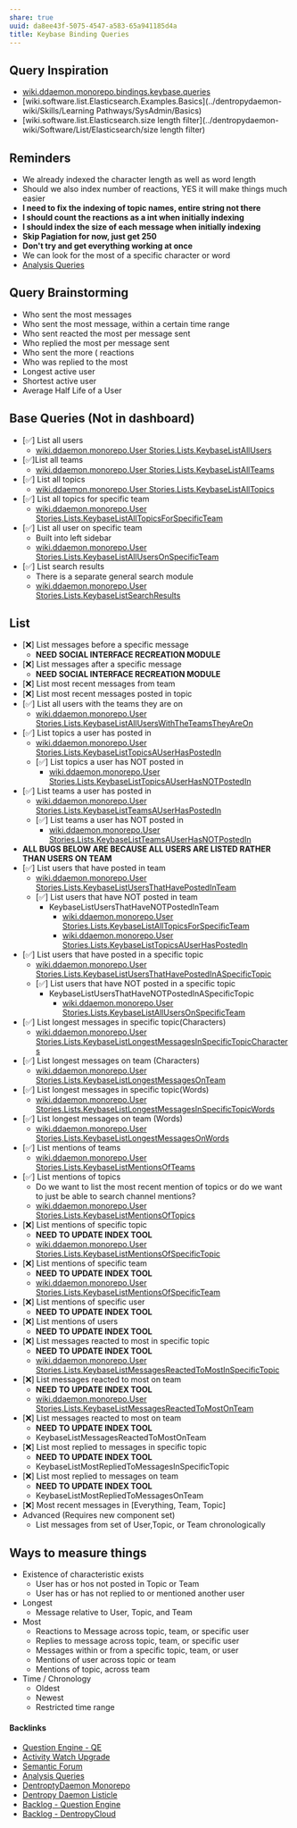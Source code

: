 ```yaml
---
share: true
uuid: da8ee43f-5075-4547-a583-65a941185d4a
title: Keybase Binding Queries
---
```

## Query Inspiration

* [wiki.ddaemon.monorepo.bindings.keybase.queries](../8fa0416d-6ed7-4798-aa15-c155284fa6d1)
* [wiki.software.list.Elasticsearch.Examples.Basics](../dentropydaemon-wiki/Skills/Learning Pathways/SysAdmin/Basics)
* [wiki.software.list.Elasticsearch.size length filter](../dentropydaemon-wiki/Software/List/Elasticsearch/size length filter)

## Reminders

* We already indexed the character length as well as word length
* Should we also index number of reactions, YES it will make things much easier
* **I need to fix the indexing of topic names, entire string not there**
* **I should count the reactions as a int when initially indexing**
* **I should index the size of each message when initially indexing**
* **Skip Pagiation for now, just get 250**
* **Don't try and get everything working at once**
* We can look for the most of a specific character or word
*  [Analysis Queries](../92a22ef8-5137-47e9-a48a-ece9720f6169)

## Query Brainstorming
* Who sent the most messages
* Who sent the most message, within a certain time range
* Who sent reacted the most per message sent
* Who replied the most per message sent
* Who sent the more ( reactions
* Who was replied to the most
* Longest active user
* Shortest active user
* Average Half Life of a User

## Base Queries (Not in dashboard)

* [✅] List all users
  * [wiki.ddaemon.monorepo.User Stories.Lists.KeybaseListAllUsers](../8333f6e5-418d-4ad0-a1fc-77041e954ac8)
* [✅]List all teams
  * [wiki.ddaemon.monorepo.User Stories.Lists.KeybaseListAllTeams](../b4ea9747-06e3-4497-ab55-85ae33b2a76b)
* [✅] List all topics
  * [wiki.ddaemon.monorepo.User Stories.Lists.KeybaseListAllTopics](../587fe5bf-f210-4c2d-b341-1ef46d8765e1)
* [✅] List all topics for specific team
  * [wiki.ddaemon.monorepo.User Stories.Lists.KeybaseListAllTopicsForSpecificTeam](../e7eb8040-d11f-4cd6-9bb7-55efd3ce731f)
* [✅] List all user on specific team
  * Built into left sidebar
  * [wiki.ddaemon.monorepo.User Stories.Lists.KeybaseListAllUsersOnSpecificTeam](../49c8077e-b2ec-46d0-83ef-c215fec9da57)
* [✅] List search results
  * There is a separate general search module
  * [wiki.ddaemon.monorepo.User Stories.Lists.KeybaseListSearchResults](../e5f784ce-3476-496a-b346-74e0998db4d6)

## List

* [❌] List messages before a specific message
  * **NEED SOCIAL INTERFACE RECREATION MODULE**
* [❌] List messages after  a specific message
  * **NEED SOCIAL INTERFACE RECREATION MODULE**
* [❌] List most recent messages from team
* [❌] List most recent messages posted in topic
* [✅] List all users with the teams they are on
  * [wiki.ddaemon.monorepo.User Stories.Lists.KeybaseListAllUsersWithTheTeamsTheyAreOn](../e838f987-6032-4143-9a39-63733f78e372)
* [✅] List topics a user has posted in
  * [wiki.ddaemon.monorepo.User Stories.Lists.KeybaseListTopicsAUserHasPostedIn](../c73b3b73-2c54-4908-9199-3390d1181839)
  * [✅] List topics a user has NOT posted in
    * [wiki.ddaemon.monorepo.User Stories.Lists.KeybaseListTopicsAUserHasNOTPostedIn](../c623ed73-d0af-43d5-9eb4-35b11a29d794)
* [✅] List teams  a user has posted  in
  * [wiki.ddaemon.monorepo.User Stories.Lists.KeybaseListTeamsAUserHasPostedIn](../28652163-24dd-4c02-bf50-d6ea6d842086)
  * [✅] List teams  a user has NOT posted in
    * [wiki.ddaemon.monorepo.User Stories.Lists.KeybaseListTeamsAUserHasNOTPostedIn](../2cbaffa6-aef1-42fd-9df8-7657806cdf15)
* **ALL BUGS BELOW ARE BECAUSE ALL USERS ARE LISTED RATHER THAN USERS ON TEAM**
* [✅] List users  that have posted in team
  * [wiki.ddaemon.monorepo.User Stories.Lists.KeybaseListUsersThatHavePostedInTeam](../f864b2e9-774e-43f3-8ae2-b9eae4edf593)
  * [✅] List users  that have NOT posted in team
    * KeybaseListUsersThatHaveNOTPostedInTeam
      * [wiki.ddaemon.monorepo.User Stories.Lists.KeybaseListAllTopicsForSpecificTeam](../e7eb8040-d11f-4cd6-9bb7-55efd3ce731f)
      * [wiki.ddaemon.monorepo.User Stories.Lists.KeybaseListTopicsAUserHasPostedIn](../c73b3b73-2c54-4908-9199-3390d1181839)
* [✅] List users  that have posted in a specific topic
  * [wiki.ddaemon.monorepo.User Stories.Lists.KeybaseListUsersThatHavePostedInASpecificTopic](../ca3ca7e9-a71f-4177-815c-6bfca8c82273)
  * [✅] List users  that have NOT posted in a specific topic
    * KeybaseListUsersThatHaveNOTPostedInASpecificTopic
      * [wiki.ddaemon.monorepo.User Stories.Lists.KeybaseListAllUsersOnSpecificTeam](../49c8077e-b2ec-46d0-83ef-c215fec9da57)
* [✅] List longest messages in specific topic(Characters)
  * [wiki.ddaemon.monorepo.User Stories.Lists.KeybaseListLongestMessagesInSpecificTopicCharacters](../3afd728c-d20d-4886-be81-a07053a15f74)
* [✅] List longest messages on team (Characters)
  * [wiki.ddaemon.monorepo.User Stories.Lists.KeybaseListLongestMessagesOnTeam](../3cfcc0c0-853f-4f75-9fae-d84e3818479f)
* [✅] List longest messages in specific topic(Words)
  * [wiki.ddaemon.monorepo.User Stories.Lists.KeybaseListLongestMessagesInSpecificTopicWords](../421d56bb-cf13-4d2c-a848-f8dc20c08447)
* [✅] List longest messages on team (Words)
  * [wiki.ddaemon.monorepo.User Stories.Lists.KeybaseListLongestMessagesOnWords](../7a65cc6f-58f5-4b34-abe5-904c7ab6bbb3)
* [✅] List mentions of teams
  * [wiki.ddaemon.monorepo.User Stories.Lists.KeybaseListMentionsOfTeams](../910760a8-bfe7-467c-9c1c-78f942bd02ee)
* [✅] List mentions of topics
  * Do we want to list the most recent mention of topics or do we want to just be able to search channel mentions?
  * [wiki.ddaemon.monorepo.User Stories.Lists.KeybaseListMentionsOfTopics](../e061466f-33e2-417a-b9cc-6bd5b7589e95)
* [❌] List mentions of specific topic
  * **NEED TO UPDATE INDEX TOOL**
  * [wiki.ddaemon.monorepo.User Stories.Lists.KeybaseListMentionsOfSpecificTopic](../b47f2663-1926-4f0e-a416-fe832176e87c)
* [❌] List mentions of specific team
  * **NEED TO UPDATE INDEX TOOL**
  * [wiki.ddaemon.monorepo.User Stories.Lists.KeybaseListMentionsOfSpecificTeam](../00b27e6f-c940-41d1-9465-49ca6b6d6f6e)
* [❌] List mentions of specific user
  * **NEED TO UPDATE INDEX TOOL**
* [❌] List mentions of users
  * **NEED TO UPDATE INDEX TOOL**
* [❌] List messages reacted to most in specific topic
  * **NEED TO UPDATE INDEX TOOL**
  * [wiki.ddaemon.monorepo.User Stories.Lists.KeybaseListMessagesReactedToMostInSpecificTopic](../e3bc6d01-479d-41ce-a16a-5a3bb982b868)
* [❌] List messages reacted to most on team
  * **NEED TO UPDATE INDEX TOOL**
  * [wiki.ddaemon.monorepo.User Stories.Lists.KeybaseListMessagesReactedToMostOnTeam](../6bdf9d7b-4d9e-41b8-969d-9d9b541ee490)
* [❌] List messages reacted to most on team
  * **NEED TO UPDATE INDEX TOOL**
  * KeybaseListMessagesReactedToMostOnTeam
* [❌] List most replied to messages in specific topic
  * **NEED TO UPDATE INDEX TOOL**
  * KeybaseListMostRepliedToMessagesInSpecificTopic
* [❌] List most replied to messages on team
  * **NEED TO UPDATE INDEX TOOL**
  * KeybaseListMostRepliedToMessagesOnTeam
* [❌] Most recent messages in [Everything, Team, Topic]
* Advanced (Requires new component set)
  * List messages from set of User,Topic, or Team chronologically

## Ways to measure things

* Existence of characteristic exists
  * User has or hos not posted in Topic or Team
  * User has or has not replied to or mentioned another user
* Longest
  * Message relative to User, Topic, and Team
* Most
  * Reactions to Message across topic, team, or specific user
  * Replies to message across topic, team, or specific user
  * Messages within or from a specific topic, team, or user
  * Mentions of user across topic or team
  * Mentions of topic, across team
* Time / Chronology
  * Oldest
  * Newest
  * Restricted time range


#### Backlinks

* [Question Engine - QE](/cc5cc49d-f554-4f29-b31a-b8789688e6a3)
* [Activity Watch Upgrade](/abd210c0-7723-46af-80a9-72205bf58e5c)
* [Semantic Forum](/b1c652df-6eb9-4e60-9bb5-c94c972ba35a)
* [Analysis Queries](/92a22ef8-5137-47e9-a48a-ece9720f6169)
* [DentroptyDaemon Monorepo](/b6cdc671-377e-4b01-b0f8-6a2849e84405)
* [Dentropy Daemon Listicle](/15c66694-3dc9-4115-afb8-887a6e52ffea)
* [Backlog - Question Engine](/889c6648-4cf6-4887-848e-b01c4e5f1e71)
* [Backlog - DentropyCloud](/4e71511d-083c-4683-adb1-617be0f9f5be)